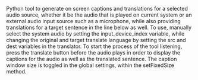 Python tool to generate on screen captions and translations for a selected audio source, whether it be the audio that is played on current system or an external audio input source such as a microphone, while also providing translations for a target sentence in the line below as well. To use, manually select the system audio by setting the input_device_index variable, while changing the original and target translate language by setting the src and dest variables in the translator. To start the process of the tool listening, press the translate button before the audio plays in order to display the captions for the audio as well as the translated sentence. The caption window size is toggled in the global settings, within the setFixedSize method.
